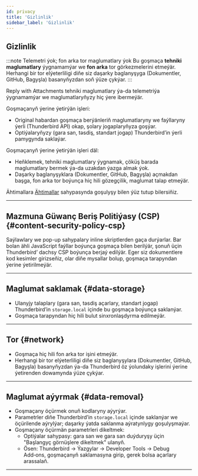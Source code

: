 ```yaml
---
id: privacy
title: 'Gizlinlik'
sidebar_label: 'Gizlinlik'
---
```


## Gizlinlik

:::note Telemetri ýok; fon arka tor maglumatlary ýok
Bu goşmaça **tehniki maglumatlary** ýygnamamýar we **fon arka** tor görkezmelerini etmeýär. Herhangi bir tor elýeterliligi diňe siz daşarky baglanyşyga (Dokumentler, GitHub, Bagyşla) basanyňyzdan soň ýüze çykýar.
:::

Reply with Attachments tehniki maglumatlary ýa-da telemetriýa ýygnamamýar we maglumatlaryňyzy hiç ýere ibermeýär.

Goşmaçanyň ýerine ýetirýän işleri:

- Original habardan goşmaça berýänleriň maglumatlaryny we faýllaryny ýerli (Thunderbird API) okap, şolary jogaplaryňyza goşýar.
- Optiýalaryňyzy (gara san, təsdiş, standart jogap) Thunderbird’in ýerli pamygynda saklaýar.

Goşmaçanyň ýerine ýetirýän işleri däl:

- Heňklemek, tehniki maglumatlary ýygnamak, çöküş barada maglumatlary bermek ýa-da uzakdan ýazga almak ýok.
- Daşarky baglanyşyklara (Dokumentler, GitHub, Bagyşla) açmakdan başga, fon arka tor boýunça hiç hili gözegçilik, maglumat talap etmeýär.

Ähtimallara [Ähtimallar](permissions) sahypasynda goşulyşy bilen ýüz tutup bilersiňiz.

---

## Mazmuna Güwanç Beriş Politiýasy (CSP) {#content-security-policy-csp}

Saýlawlary we pop-up sahypalary inline skriptlerden gaça durýarlar. Bar bolan ähli JavaScript faýllar boýunça goşmaça bilen berilýär, şonuň üçin Thunderbird’ dachsy CSP boýunça berjaý edilýär. Eger siz dokumentlere kod kesimler girizseňiz, olar diňe mysallar bolup, goşmaça tarapyndan ýerine ýetirilmeýär.

---

## Maglumat saklamak {#data-storage}

- Ulanyjy talaplary (gara san, təsdiş açarlary, standart jogap) Thunderbird’in `storage.local` içinde bu goşmaça boýunça saklanýar.
- Goşmaça tarapyndan hiç hili bulut sinxronlaşdyrma edilmeýär.

---

## Tor {#network}

- Goşmaça hiç hili fon arka tor işini etmeýär.
- Herhangi bir tor elýeterliligi diňe siz baglanyşylara (Dokumentler, GitHub, Bagyşla) basanyňyzdan ýa-da Thunderbird öz ýolundaky işlerini ýerine ýetirenden dowamynda ýüze çykýar.

---

## Maglumat aýyrmak {#data-removal}

- Goşmaçany öçürmek onuň kodlaryny aýyrýar.
- Parametrler diňe Thunderbird’in `storage.local` içinde saklanýar we öçürilende aýrylýar; daşarky ýatda saklanma aýratynlygy goşulyşmaýar.
- Goşmaçany öçürmän parametrleri dikeltmek:
  - Optiýalar sahypasy: gara san we gara san duýduryşy üçin "Başlangyç görnüşlere dikeltmek" ulanyň.
  - Ösen: Thunderbird → Ýazgylar → Developer Tools → Debug Add‑ons, goşmaçanyň saklamasyna girip, gerek bolsa açarlary arassalaň.

---
